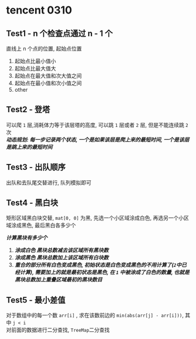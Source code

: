 # tencent 0310

## Test1 - n 个检查点通过 n - 1 个
直线上 n 个点的位置, 起始点位置  
1. 起始点比最小值小
2. 起始点比最大值大  
3. 起始点在最大值和次大值之间
4. 起始点在最小值和次小值之间
5. other

## Test2 - 登塔
可以爬 `1` 层,消耗体力等于该层塔的高度, 可以跳 `1` 层或者 `2` 层, 但是不能连续跳 `2` 次   
***动态规划: 每一步记录两个状态, 一个是如果该层是爬上来的最短时间, 一个是该层是跳上来的最短时间***

## Test3 - 出队顺序
出队和去队尾交替进行, 队列模拟即可

## Test4 - 黑白块
矩形区域黑白块交替, `mat[0, 0]` 为黑, 先选一个小区域涂成白色, 再选另一个小区域涂成黑色, 最后黑白各多少个

***计算黑块有多少个***
1. ***涂成白色 黑块总数减去该区域所有黑块数***
2. ***涂成黑色 黑块总数加上该区域所有白块数***
3. ***重合的部分所有白色变成黑色, 初始状态是白色变成黑色的不用计算了(`2`中已经计算), 需要加上的就是最初状态是黑色, 在 `1` 中被涂成了白色的数量, 也就是黑块总数加上重叠区域最初的黑块数目***

## Test5 - 最小差值
对于数组中的每一个数 `arr[i]` , 求在该数前边的 `min(abs(arr[j] - arr[i]))`, 其中 `j < i`  
对前面的数据进行二分查找, `TreeMap`二分查找